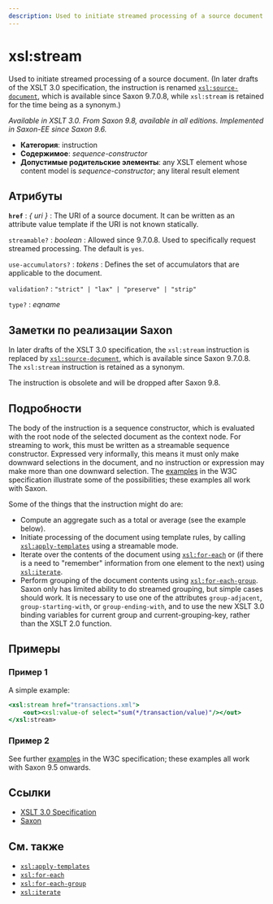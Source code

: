 ```yaml
---
description: Used to initiate streamed processing of a source document
---
```


# xsl:stream

Used to initiate streamed processing of a source document. (In later drafts of the XSLT 3.0 specification, the instruction is renamed [`xsl:source-document`](xsl-source-document.md), which is available since Saxon 9.7.0.8, while `xsl:stream` is retained for the time being as a synonym.)

_Available in XSLT 3.0. From Saxon 9.8, available in all editions. Implemented in Saxon-EE since Saxon 9.6._

-   **Категория**: instruction
-   **Содержимое**: _sequence-constructor_
-   **Допустимые родительские элементы**: any XSLT element whose content model is _sequence-constructor_; any literal result element

## Атрибуты

**`href`**
: _{ uri }_
: The URI of a source document. It can be written as an attribute value template if the URI is not known statically.

`streamable?`
: _boolean_
: Allowed since 9.7.0.8. Used to specifically request streamed processing. The default is `yes`.

`use-accumulators?`
: _tokens_
: Defines the set of accumulators that are applicable to the document.

`validation?`
: `"strict" | "lax" | "preserve" | "strip"`

`type?`
: _eqname_

## Заметки по реализации Saxon

In later drafts of the XSLT 3.0 specification, the `xsl:stream` instruction is replaced by [`xsl:source-document`](xsl-source-document.md), which is available since Saxon 9.7.0.8. The `xsl:stream` instruction is retained as a synonym.

The instruction is obsolete and will be dropped after Saxon 9.8.

## Подробности

The body of the instruction is a sequence constructor, which is evaluated with the root node of the selected document as the context node. For streaming to work, this must be written as a streamable sequence constructor. Expressed very informally, this means it must only make downward selections in the document, and no instruction or expression may make more than one downward selection. The [examples](http://www.w3.org/TR/xslt-30/#stream-examples) in the W3C specification illustrate some of the possibilities; these examples all work with Saxon.

Some of the things that the instruction might do are:

-   Compute an aggregate such as a total or average (see the example below).
-   Initiate processing of the document using template rules, by calling [`xsl:apply-templates`](xsl-apply-templates.md) using a streamable mode.
-   Iterate over the contents of the document using [`xsl:for-each`](xsl-for-each.md) or (if there is a need to "remember" information from one element to the next) using [`xsl:iterate`](xsl-iterate.md).
-   Perform grouping of the document contents using [`xsl:for-each-group`](xsl-for-each-group.md). Saxon only has limited ability to do streamed grouping, but simple cases should work. It is necessary to use one of the attributes `group-adjacent`, `group-starting-with`, or `group-ending-with`, and to use the new XSLT 3.0 binding variables for current group and current-grouping-key, rather than the XSLT 2.0 function.

## Примеры

### Пример 1

A simple example:

```xslt
<xsl:stream href="transactions.xml">
    <out><xsl:value-of select="sum(*/transaction/value)"/></out>
</xsl:stream>
```

### Пример 2

See further [examples](http://www.w3.org/TR/xslt-30/#stream-examples) in the W3C specification; these examples all work with Saxon 9.5 onwards.

## Ссылки

-   [XSLT 3.0 Specification](http://www.w3.org/TR/xslt-30/#element-stream)
-   [Saxon](https://www.saxonica.com/html/documentation/xsl-elements/stream.html)

## См. также

-   [`xsl:apply-templates`](xsl-apply-templates.md)
-   [`xsl:for-each`](xsl-for-each.md)
-   [`xsl:for-each-group`](xsl-for-each-group.md)
-   [`xsl:iterate`](xsl-iterate.md)
